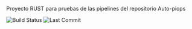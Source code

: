 Proyecto RUST para pruebas de las pipelines del repositorio Auto-piops



![Build Status](https://img.shields.io/badge/build-passing-brightgreen)
![Last Commit](https://img.shields.io/github/last-commit/Zoimback/rust)

